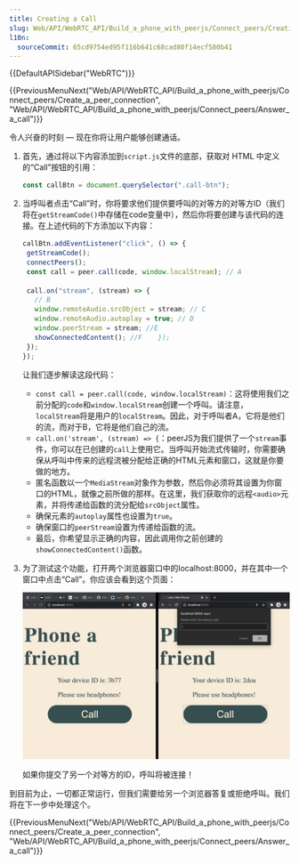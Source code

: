 ```yaml
---
title: Creating a Call
slug: Web/API/WebRTC_API/Build_a_phone_with_peerjs/Connect_peers/Creating_a_call
l10n:
  sourceCommit: 65cd9754ed95f116b641c68cad80f14ecf580b41
---
```


{{DefaultAPISidebar("WebRTC")}}

{{PreviousMenuNext("Web/API/WebRTC_API/Build_a_phone_with_peerjs/Connect_peers/Create_a_peer_connection", "Web/API/WebRTC_API/Build_a_phone_with_peerjs/Connect_peers/Answer_a_call")}}

令人兴奋的时刻 — 现在你将让用户能够创建通话。

1. 首先，通过将以下内容添加到`script.js`文件的底部，获取对 HTML 中定义的“Call”按钮的引用：

    ```js
   const callBtn = document.querySelector(".call-btn");
   ```

2. 当呼叫者点击“Call”时，你将要求他们提供要呼叫的对等方的对等方ID（我们将在`getStreamCode()`中存储在code变量中），然后你将要创建与该代码的连接。在上述代码的下方添加以下内容：

    ```js
   callBtn.addEventListener("click", () => {
     getStreamCode();
     connectPeers();
     const call = peer.call(code, window.localStream); // A

     call.on("stream", (stream) => {
       // B
       window.remoteAudio.srcObject = stream; // C
       window.remoteAudio.autoplay = true; // D
       window.peerStream = stream; //E
       showConnectedContent(); //F    });
     });
   });
   ```

    让我们逐步解读这段代码：

    - `const call = peer.call(code, window.localStream)`：这将使用我们之前分配的`code`和`window.localStream`创建一个呼叫。请注意，`localStream`将是用户的`localStream`。因此，对于呼叫者A，它将是他们的流，而对于B，它将是他们自己的流。
    - `call.on('stream', (stream) => {`：peerJS为我们提供了一个`stream`事件，你可以在已创建的`call`上使用它。当呼叫开始流式传输时，你需要确保从呼叫中传来的远程流被分配给正确的HTML元素和窗口，这就是你要做的地方。
    - 匿名函数以一个`MediaStream`对象作为参数，然后你必须将其设置为你窗口的HTML，就像之前所做的那样。在这里，我们获取你的远程`<audio>`元素，并将传递给函数的流分配给`srcObject`属性。
    - 确保元素的`autoplay`属性也设置为`true`。
    - 确保窗口的`peerStream`设置为传递给函数的流。
    - 最后，你希望显示正确的内容，因此调用你之前创建的`showConnectedContent()`函数。

3. 为了测试这个功能，打开两个浏览器窗口中的localhost:8000，并在其中一个窗口中点击“Call”。你应该会看到这个页面：

    ![两个屏幕并排放置，都有浓郁的奶油色背景，标题为“phone a friend”，以黑色深绿色字体加粗显示。第一个屏幕下方显示“Your device ID is: 3b77”，第二个屏幕下方显示“Your device ID is: 2doa”，紧接着标题下方，显示“please use headphones!”。在下方，有一个大大的深绿色按钮，上面写着“Call”，字体颜色与背景色相同。第二个屏幕有一个浏览器对话框，询问对等方ID。](screens_side_by_side.png)

    如果你提交了另一个对等方的ID，呼叫将被连接！

到目前为止，一切都正常运行，但我们需要给另一个浏览器答复或拒绝呼叫。我们将在下一步中处理这个。

{{PreviousMenuNext("Web/API/WebRTC_API/Build_a_phone_with_peerjs/Connect_peers/Create_a_peer_connection", "Web/API/WebRTC_API/Build_a_phone_with_peerjs/Connect_peers/Answer_a_call")}}
